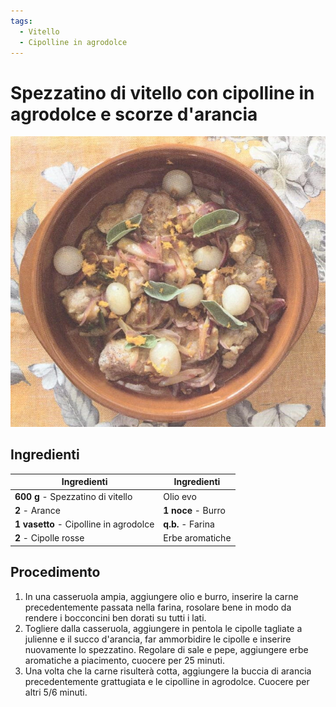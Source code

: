 ```yaml
---
tags:
  - Vitello
  - Cipolline in agrodolce
---
```

# Spezzatino di vitello con cipolline in agrodolce e scorze d'arancia

![](../../img/Spezzatino-di-vitello-con-cipolline.webp)

## Ingredienti

| Ingredienti                  | Ingredienti             |
| ---------------------------- | ----------------------- |
| **600 g** - Spezzatino di vitello | Olio evo |
| **2** - Arance | **1 noce** - Burro |
| **1 vasetto** - Cipolline in agrodolce | **q.b.** - Farina |
| **2** - Cipolle rosse | Erbe aromatiche |

## Procedimento

1. In una casseruola ampia, aggiungere olio e burro, inserire la carne precedentemente passata nella farina, rosolare bene in modo da rendere i bocconcini ben dorati su tutti i lati.
1. Togliere dalla casseruola, aggiungere in pentola le cipolle tagliate a julienne e il succo d'arancia, far ammorbidire le cipolle e inserire nuovamente lo spezzatino. Regolare di sale e pepe, aggiungere erbe aromatiche a piacimento, cuocere per 25 minuti.
1. Una volta che la carne risulterà cotta, aggiungere la buccia di arancia precedentemente grattugiata e le cipolline in agrodolce. Cuocere per altri 5/6 minuti.
